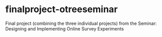 # finalproject-otreeseminar
Final project (combining the three individual projects) from the Seminar: Designing and Implementing Online Survey Experiments

